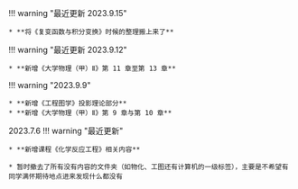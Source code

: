 !!! warning "最近更新 2023.9.15"

    * **将《复变函数与积分变换》时候的整理搬上来了**

!!! warning "最近更新 2023.9.12"

    * **新增《大学物理（甲）Ⅱ》第 11 章至第 13 章**

!!! warning "2023.9.9"

    * **新增《工程图学》投影理论部分**
    * **新增《大学物理（甲）Ⅱ》第 9 章与第 10 章**

2023.7.6
!!! warning "最近更新"

    * **新增课程《化学反应工程》相关内容**

    * 暂时撤去了所有没有内容的文件夹（如物化、工图还有计算机的一级标签），主要是不希望有同学满怀期待地点进来发现什么都没有